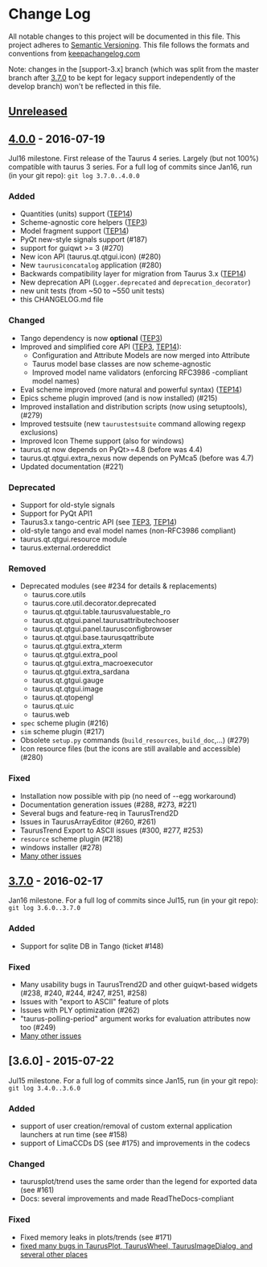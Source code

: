 # Change Log
All notable changes to this project will be documented in this file.
This project adheres to [Semantic Versioning](http://semver.org/).
This file follows the formats and conventions from [keepachangelog.com]

Note: changes in the [support-3.x] branch (which was split from 
the master branch after [3.7.0] to be kept for legacy support 
independently of the develop branch)  won't be reflected in 
this file. 

## [Unreleased]

## [4.0.0] - 2016-07-19
Jul16 milestone. 
First release of the Taurus 4 series.
Largely (but not 100%) compatible with taurus 3 series.
For a full log of commits since Jan16, run (in your git repo):
`git log 3.7.0..4.0.0` 

### Added
- Quantities (units) support ([TEP14])
- Scheme-agnostic core helpers ([TEP3])
- Model fragment support ([TEP14])
- PyQt new-style signals support (#187)
- support for guiqwt >= 3 (#270)
- New icon API (taurus.qt.qtgui.icon) (#280) 
- New `taurusiconcatalog` application (#280)
- Backwards compatibility layer for migration from Taurus 3.x ([TEP14])
- New deprecation API (`Logger.deprecated` and `deprecation_decorator`)
- new unit tests (from ~50 to ~550 unit tests)
- this CHANGELOG.md file

### Changed
- Tango dependency is now **optional** ([TEP3])
- Improved and simplified core API ([TEP3], [TEP14]):
    - Configuration and Attribute Models are now merged into Attribute
    - Taurus model base classes are now scheme-agnostic
    - Improved model name validators (enforcing RFC3986 -compliant model 
    names)
- Eval scheme improved (more natural and powerful syntax) ([TEP14])
- Epics scheme plugin improved (and is now installed) (#215)
- Improved installation and distribution scripts (now using setuptools),
(#279)
- Improved testsuite (new `taurustestsuite` command allowing regexp 
exclusions)
- Improved Icon Theme support (also for windows)
- taurus.qt now depends on PyQt>=4.8 (before was 4.4)
- taurus.qt.qtgui.extra_nexus now depends on PyMca5 (before was 4.7)
- Updated documentation (#221)

### Deprecated
- Support for old-style signals
- Support for PyQt API1
- Taurus3.x tango-centric API (see [TEP3], [TEP14])
- old-style tango and eval model names (non-RFC3986 compliant)
- taurus.qt.qtgui.resource module
- taurus.external.ordereddict

### Removed
- Deprecated modules (see #234 for details & replacements)
    - taurus.core.utils
    - taurus.core.util.decorator.deprecated
    - taurus.qt.qtgui.table.taurusvaluestable_ro
    - taurus.qt.qtgui.panel.taurusattributechooser
    - taurus.qt.qtgui.panel.taurusconfigbrowser
    - taurus.qt.qtgui.base.taurusqattribute
    - taurus.qt.gtgui.extra_xterm
    - taurus.qt.gtgui.extra_pool
    - taurus.qt.gtgui.extra_macroexecutor
    - taurus.qt.gtgui.extra_sardana
    - taurus.qt.gtgui.gauge
    - taurus.qt.qtgui.image
    - taurus.qt.qtopengl
    - taurus.qt.uic
    - taurus.web
- `spec` scheme plugin (#216)
- `sim` scheme plugin (#217)
- Obsolete `setup.py` commands (`build_resources`, `build_doc`,...) 
(#279)
- Icon resource files (but the icons are still available and accessible)
(#280)

### Fixed
- Installation now possible with pip (no need of --egg workaround)
- Documentation generation issues (#288, #273, #221)
- Several bugs and feature-req in TaurusTrend2D 
- Issues in TaurusArrayEditor (#260, #261) 
- TaurusTrend Export to ASCII issues (#300, #277, #253)
- `resource` scheme plugin (#218)
- windows installer (#278)
- [Many other issues](https://sf.net/p/tauruslib/tickets/milestone/Jul16/)


## [3.7.0] - 2016-02-17 
Jan16 milestone. 
For a full log of commits since Jul15, run (in your git repo):
`git log 3.6.0..3.7.0` 

### Added
- Support for sqlite DB in Tango (ticket #148)

### Fixed
- Many usability bugs in TaurusTrend2D and other
  guiqwt-based widgets (#238, #240, #244, #247, #251, #258)
- Issues with "export to ASCII" feature of plots
- Issues with PLY optimization (#262)
- "taurus-polling-period" argument works for evaluation
  attributes now too (#249)
- [Many other issues](http://sf.net/p/tauruslib/tickets/milestone/Jan16/)
    

## [3.6.0] - 2015-07-22 
Jul15 milestone. 
For a full log of commits since Jan15, run (in your git repo):
`git log 3.4.0..3.6.0` 

### Added
- support of user creation/removal of custom external application
launchers at run time (see #158)
- support of LimaCCDs DS (see #175) and improvements in the codecs

### Changed
- taurusplot/trend uses the same order than the legend for exported
data (see #161)
- Docs: several improvements and made ReadTheDocs-compliant

### Fixed
- Fixed memory leaks in plots/trends (see #171)
- [fixed many bugs in TaurusPlot,  TaurusWheel,  TaurusImageDialog,
and several other places](https://sf.net/p/tauruslib/tickets/milestone/Jul15/)



[keepachangelog.com]: http://keepachangelog.com
[TEP3]: https://sf.net/p/tauruslib/wiki/TEP3/
[TEP14]: https://sf.net/p/tauruslib/wiki/TEP14/
[Unreleased]: https://sf.net/p/tauruslib/taurus.git/ci/develop/tree/
[4.0.0]: https://sf.net/p/tauruslib/taurus.git/ci/4.0.0/tree/
[3.7.0]: https://sf.net/p/tauruslib/taurus.git/ci/3.7.0/tree/
[3.x]: https://sf.net/p/tauruslib/taurus.git/ci/support-3.x/tree/



